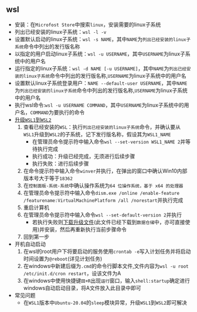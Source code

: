 ## wsl
* 安装：在`Microfost Store`中搜索`linux`，安装需要的linux子系统
* 列出已经安装的linux子系统：`wsl -l -v`
* 设置默认启动的linux子系统：`wsl -s NAME`，其中`NAME`为`列出已经安装的linux子系统`命令中列出的发行版名称
* 以指定的用户启动linux子系统：`wsl -u USERNAME`，其中`USERNAME`为linux子系统中的用户名
* 运行指定的linux子系统：`wsl -d NAME [-u USERNAME]`，其中`NAME`为`列出已经安装的linux子系统`命令中列出的发行版名称,`USERNAME`为linux子系统中的用户名
* 设置默认linux子系统登录用户：`NAME --default-user USERNAME`，其中`NAME`为`列出已经安装的linux子系统`命令中列出的发行版名称,`USERNAME`为linux子系统中的用户名
* 执行wsl命令:`wsl -u USERNAME COMMAND`，其中`USERNAME`为linux子系统中的用户名，`COMMAND`为要执行的命令
* [升级`WSL1`到`WSL2`](https://docs.microsoft.com/zh-cn/windows/wsl/install-win10#update-to-wsl-2)
    1. 查看已经安装的`WSL`：执行`列出已经安装的linux子系统`命令，并确认要从`WSL1`升级到`WSL2`的子系统，记下发行版名称，假设其为`WSL1_NAME`
        * 在管理员命令提示符中输入命令`wsl --set-version WSL1_NAME 2`并等待执行完成
        * 执行成功：升级已经完成，无须进行后续步骤
        * 执行失败：进行后续步骤
    1. 在命令提示符中输入命令`winver`并执行，在弹出的窗口中确认Win10内部版本号大于等于`18362`
    1. 在`控制面板-系统-系统`中确认操作系统为`64 位操作系统，基于 x64 的处理器`
    1. 在管理员命令提示符中输入命令`dism.exe /online /enable-feature /featurename:VirtualMachinePlatform /all /norestart`并执行完成
    1. 重启计算机
    1. 在管理员命令提示符中输入命令`wsl --set-default-version 2`并执行
        * 若执行失败则[下载升级文件](https://wslstorestorage.blob.core.windows.net/wslblob/wsl_update_x64.msi)(此文件已经下载到`数据仓储`中，亦可直接使用)并安装，然后再重新执行当前步骤命令
    1. 回到第一步
* 开机自动启动
    1. 在wsl的root用户下将要启动的服务使用`crontab -e`写入计划任务并将启动时间设置为`@reboot`(详见计划任务)
    1. 在windows中新建后缀为`.cmd`的命令行脚本文件,文件内容为`wsl -u root /etc/init.d/cron restart`，设该文件为A
    1. 在windows中使用快捷键`田+R`出现`运行`窗口，输入`shell:startup`确定进行windows自动启动目录，将A文件放入此目录中即可
* 常见问题
    * 在`WSL1`版本中`Ubuntu-20.04`的`sleep`模块异常，升级`WSL1`到`WSL2`即可解决
